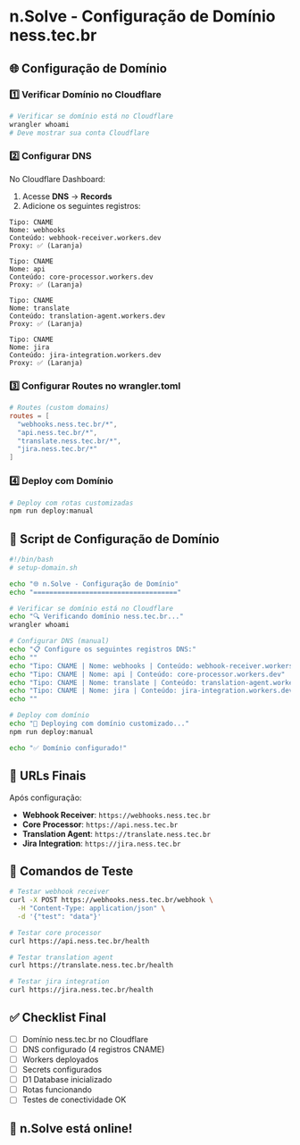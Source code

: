 # n.Solve - Configuração de Domínio ness.tec.br

## 🌐 Configuração de Domínio

### 1️⃣ **Verificar Domínio no Cloudflare**

```bash
# Verificar se domínio está no Cloudflare
wrangler whoami
# Deve mostrar sua conta Cloudflare
```

### 2️⃣ **Configurar DNS**

No Cloudflare Dashboard:
1. Acesse **DNS** → **Records**
2. Adicione os seguintes registros:

```
Tipo: CNAME
Nome: webhooks
Conteúdo: webhook-receiver.workers.dev
Proxy: ✅ (Laranja)

Tipo: CNAME  
Nome: api
Conteúdo: core-processor.workers.dev
Proxy: ✅ (Laranja)

Tipo: CNAME
Nome: translate
Conteúdo: translation-agent.workers.dev
Proxy: ✅ (Laranja)

Tipo: CNAME
Nome: jira
Conteúdo: jira-integration.workers.dev
Proxy: ✅ (Laranja)
```

### 3️⃣ **Configurar Routes no wrangler.toml**

```toml
# Routes (custom domains)
routes = [
  "webhooks.ness.tec.br/*",
  "api.ness.tec.br/*",
  "translate.ness.tec.br/*",
  "jira.ness.tec.br/*"
]
```

### 4️⃣ **Deploy com Domínio**

```bash
# Deploy com rotas customizadas
npm run deploy:manual
```

## 🚀 Script de Configuração de Domínio

```bash
#!/bin/bash
# setup-domain.sh

echo "🌐 n.Solve - Configuração de Domínio"
echo "===================================="

# Verificar se domínio está no Cloudflare
echo "🔍 Verificando domínio ness.tec.br..."
wrangler whoami

# Configurar DNS (manual)
echo "📋 Configure os seguintes registros DNS:"
echo ""
echo "Tipo: CNAME | Nome: webhooks | Conteúdo: webhook-receiver.workers.dev"
echo "Tipo: CNAME | Nome: api | Conteúdo: core-processor.workers.dev"
echo "Tipo: CNAME | Nome: translate | Conteúdo: translation-agent.workers.dev"
echo "Tipo: CNAME | Nome: jira | Conteúdo: jira-integration.workers.dev"
echo ""

# Deploy com domínio
echo "🚀 Deploying com domínio customizado..."
npm run deploy:manual

echo "✅ Domínio configurado!"
```

## 🎯 URLs Finais

Após configuração:
- **Webhook Receiver**: `https://webhooks.ness.tec.br`
- **Core Processor**: `https://api.ness.tec.br`
- **Translation Agent**: `https://translate.ness.tec.br`
- **Jira Integration**: `https://jira.ness.tec.br`

## 🔧 Comandos de Teste

```bash
# Testar webhook receiver
curl -X POST https://webhooks.ness.tec.br/webhook \
  -H "Content-Type: application/json" \
  -d '{"test": "data"}'

# Testar core processor
curl https://api.ness.tec.br/health

# Testar translation agent
curl https://translate.ness.tec.br/health

# Testar jira integration
curl https://jira.ness.tec.br/health
```

## ✅ Checklist Final

- [ ] Domínio ness.tec.br no Cloudflare
- [ ] DNS configurado (4 registros CNAME)
- [ ] Workers deployados
- [ ] Secrets configurados
- [ ] D1 Database inicializado
- [ ] Rotas funcionando
- [ ] Testes de conectividade OK

## 🎯 n.Solve está online!
